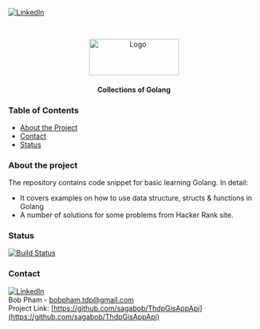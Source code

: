 
[![LinkedIn][linkedin-shield]][linkedin-url]
<!-- PROJECT LOGO -->
<br />
<p align="center">
  <a href="#">
    <img src="https://i.ibb.co/qmhtHPg/Tdp-logo.png" alt="Logo" width="180" height="73">
  </a>
  <h4 align="center">Collections of Golang</h4>
</p>
 
### Table of Contents

* [About the Project](#about-the-project)
* [Contact](#contact)
* [Status](#status) 

### About the project
The repository contains code snippet for basic learning Golang. 
In detail:
- It covers examples on how to use data structure, structs & functions in Golang 
- A number of solutions for some problems from Hacker Rank site.

### Status
 [![Build Status](https://travis-ci.com/sagabob/GolangCollections.svg?branch=master)](https://travis-ci.com/sagabob/GolangCollections)

### Contact
[![LinkedIn][linkedin-shield]][linkedin-url]<br/>
Bob Pham - bobpham.tdp@gmail.com<br/>
Project Link: [https://github.com/sagabob/ThdpGisAppApi](https://github.com/sagabob/ThdpGisAppApi)

[linkedin-shield]: https://img.shields.io/badge/-LinkedIn-black.svg?style=flat-square&logo=linkedin&colorB=555
[linkedin-url]: https://www.linkedin.com/in/bob-pham-93937973/

